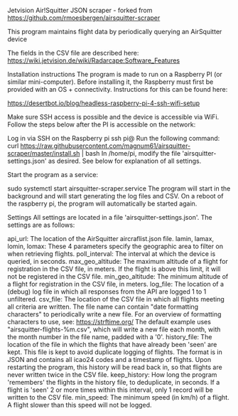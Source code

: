 Jetvision Air!Squitter JSON scraper - forked from https://github.com/rmoesbergen/airsquitter-scraper

This program maintains flight data by periodically querying an AirSquitter device

The fields in the CSV file are described here: https://wiki.jetvision.de/wiki/Radarcape:Software_Features

Installation instructions
The program is made to run on a Raspberry PI (or similar mini-computer). Before installing it, the Raspberry must first be provided with an OS + connectivity. Instructions for this can be found here:

https://desertbot.io/blog/headless-raspberry-pi-4-ssh-wifi-setup

Make sure SSH access is possible and the device is accessible via WiFi. Follow the steps below after the PI is accessible on the network:

Log in via SSH on the Raspberry pi
ssh pi@<ip adres pi>
Run the following command:
curl https://raw.githubusercontent.com/magnum61/airsquitter-scraper/master/install.sh | bash
In /home/pi, modify the file 'airsquitter-settings.json' as desired. See below for explanation of all settings.

Start the program as a service:

sudo systemctl start airsquitter-scraper.service
The program will start in the background and will start generating the log files and CSV. On a reboot of the raspberry pi, the program will automatically be started again.

Settings
All settings are located in a file 'airsquitter-settings.json'. The settings are as follows:

api_url: The location of the AirSquitter aircraflist.json file.
lamin, lamax, lomin, lomax: These 4 parameters specify the geographic area to filter on when retrieving flights.
poll_interval: The interval at which the device is queried, in seconds.
max_geo_altitude: The maximum altitude of a flight for registration in the CSV file, in meters. If the flight is above this limit, it will not be registered in the CSV file.
min_geo_altitude: The minimum altitude of a flight for registration in the CSV file, in meters.
log_file: The location of a (debug) log file in which all responses from the API are logged 1 to 1 unfiltered.
csv_file: The location of the CSV file in which all flights meeting all criteria are written. The file name can contain "date formatting characters" to periodically write a new file. For an overview of formatting characters to use, see: https://strftime.org/ The default example uses "airsquitter-flights-%m.csv", which will write a new file each month, with the month number in the file name, padded with a '0'.
history_file: The location of the file in which the flights that have already been 'seen' are kept. This file is kept to avoid duplicate logging of flights. The format is in JSON and contains all icao24 codes and a timestamp of flights. Upon restarting the program, this history will be read back in, so that flights are never written twice in the CSV file.
keep_history: How long the program 'remembers' the flights in the history file, to deduplicate, in seconds. If a flight is 'seen' 2 or more times within this interval, only 1 record will be written to the CSV file.
min_speed: The minimum speed (in km/h) of a flight. A flight slower than this speed will not be logged.


